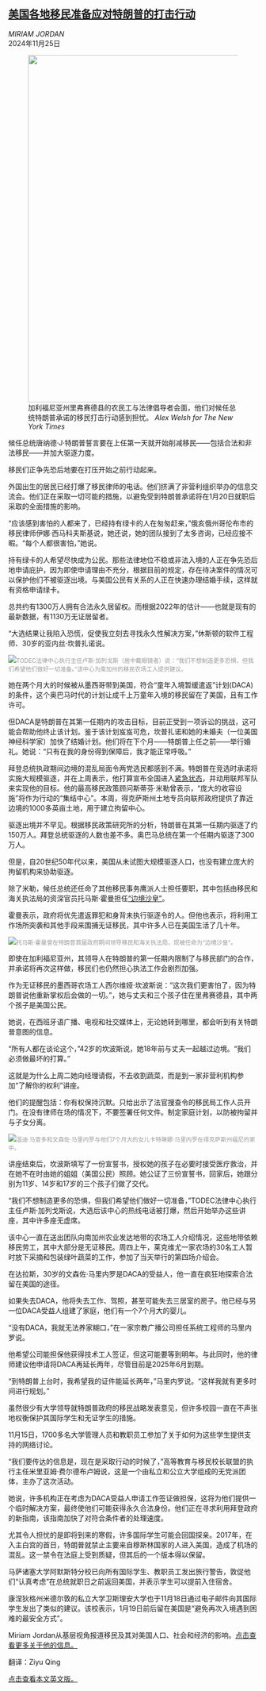 <!--1732514822000-->
[美国各地移民准备应对特朗普的打击行动](https://cn.nytimes.com/usa/20241125/trump-immigrants-deportations/)
------

<address>MIRIAM JORDAN</address><time pudate="2024-11-25 01:46:33" datetime="2024-11-25 01:46:33">2024年11月25日</time><figure><img src="https://images.weserv.nl/?url=static01.nyt.com/images/2024/11/22/multimedia/00nat-immig-rush-jltb/00nat-immig-rush-jltb-master1050.jpg" width="1050" height="700"><figcaption>加利福尼亚州里弗赛德县的农民工与法律倡导者会面，他们对候任总统特朗普承诺的移民打击行动感到担忧。 <cite>Alex Welsh for The New York Times</cite></figcaption></figure><section><p>候任总统唐纳德·J·特朗普誓言要在上任第一天就开始削减移民——包括合法和非法移民——并加大驱逐力度。</p><p>移民们正争先恐后地要在打压开始之前行动起来。</p><p>外国出生的居民已经打爆了移民律师的电话。他们挤满了非营利组织举办的信息交流会。他们正在采取一切可能的措施，以避免受到特朗普承诺将在1月20日就职后采取的全面措施的影响。</p><p>“应该感到害怕的人都来了，已经持有绿卡的人在匆匆赶来，”俄亥俄州哥伦布市的移民律师伊娜·西马科夫斯基说，她还说，她的团队接到了太多咨询，已经应接不暇。“每个人都很害怕，”她说。</p><p>持有绿卡的人希望尽快成为公民。那些法律地位不稳或非法入境的人正在争先恐后地申请庇护，因为即使申请理由不充分，根据目前的规定，存在待决案件的情况可以保护他们不被驱逐出境。与美国公民有关系的人正在快速办理结婚手续，这样就有资格申请绿卡。</p><p>总共约有1300万人拥有合法永久居留权。而根据2022年的估计——也就是现有的最新数据，有1130万无证居留者。</p><p>“大选结果让我陷入恐慌，促使我立刻去寻找永久性解决方案，”休斯顿的软件工程师、30岁的亚内丝·坎普扎诺说。</p><p><img src="https://images.weserv.nl/?url=static01.nyt.com/images/2024/11/22/multimedia/00nat-immig-rush-02-zvgk/00nat-immig-rush-02-zvgk-master1050.jpg"><small style="color: #999;">TODEC法律中心执行主任卢斯·加列戈斯（居中戴眼镜者）说：“我们不想制造更多恐惧，但我们希望他们做好一切准备。”该中心为南加州的移民农场工人提供建议。</small></p><p>她在两个月大的时候被从墨西哥带到美国，符合“童年入境暂缓遣返”计划(DACA)的条件，这个奥巴马时代的计划让成千上万童年入境的移民留在了美国，且有工作许可。</p><p>但DACA是特朗普在其第一任期内的攻击目标，目前正受到一项诉讼的挑战，这可能会帮助他终止该计划。鉴于该计划岌岌可危，坎普扎诺和她的未婚夫（一位美国神经科学家）加快了结婚计划。他们将在下个月——特朗普上任之前——举行婚礼。她说：“只有在我的身份得到保障后，我才能正常呼吸。”</p><p>拜登总统执政期间边境的混乱局面令两党选民都感到不满。特朗普在竞选时承诺将实施大规模驱逐，并在上周表示，他打算宣布全国进入<a href="https://www.nytimes.com/2024/11/18/us/politics/trump-military-mass-deportation.html">紧急状态</a>，并动用联邦军队来实现他的目标。他的最高移民政策顾问斯蒂芬·米勒曾表示，“庞大的收容设施”将作为行动的“集结中心”。本周，得克萨斯州土地专员向联邦政府提供了靠近边境的1000多英亩土地，用于建立拘留中心。</p><p>驱逐出境并不罕见。根据移民政策研究所的分析，特朗普在其第一任期内驱逐了约150万人。拜登总统驱逐的人数也差不多。奥巴马总统在第一个任期内驱逐了300万人。</p><p>但是，自20世纪50年代以来，美国从未试图大规模驱逐人口，也没有建立庞大的拘留机构来协助驱逐。</p><p>除了米勒，候任总统还任命了其他移民事务鹰派人士担任要职，其中包括由移民和海关执法局的资深官员托马斯·霍曼担任<a href="https://www.nytimes.com/2024/11/11/us/politics/trump-homan-immigration-border.html">“边境沙皇”</a>。</p><p>霍曼表示，政府将优先遣返罪犯和身背未执行驱逐令的人。但他也表示，将利用工作场所突袭和其他手段来围捕无证移民，其中许多人已在美国生活了几十年。</p><p><img src="https://images.weserv.nl/?url=static01.nyt.com/images/2024/11/22/multimedia/00nat-immig-rush-01-zvgk/00nat-immig-rush-01-zvgk-master1050.jpg"><small style="color: #999;">托马斯·霍曼曾在特朗普首届政府期间领导移民和海关执法局，现被任命为“边境沙皇”。</small></p><p>即使在加利福尼亚州，其领导人在特朗普的第一任期内限制了与移民部门的合作，并承诺将再次这样做，移民们也仍然担心执法工作会剧烈加强。</p><p>作为无证移民的墨西哥农场工人西尔维娅·坎波斯说：“这次我们更害怕了，因为特朗普说他重新掌权后会做的一切。”，她与丈夫和三个孩子住在里弗赛德县，其中两个孩子是美国公民。</p><p>她说，在西班牙语广播、电视和社交媒体上，无论她转到哪里，都会听到有关特朗普意图的信息。</p><p>“所有人都在谈论这个，”42岁的坎波斯说，她18年前与丈夫一起越过边境。“我们必须做最坏的打算。”</p><p>这就是为什么上周二她向经理请假，不去收割蔬菜，而是到一家非营利机构参加“了解你的权利”讲座。</p><p>他们的提醒包括：你有权保持沉默。只给出示了法官搜查令的移民局工作人员开门。在没有律师在场的情况下，不要签署任何文件。制定家庭计划，以防被拘留并与子女分离。</p><p><img src="https://images.weserv.nl/?url=static01.nyt.com/images/2024/11/22/multimedia/00nat-immig-rush-02-vcqp/00nat-immig-rush-02-vcqp-master1050.jpg"><small style="color: #999;">温迪·马查多和文森佐·马里内罗与他们7个月大的女儿卡特琳娜·马里内罗在得克萨斯州福尼的家中。</small></p><p>讲座结束后，坎波斯填写了一份宣誓书，授权她的孩子在必要时接受医疗救治，并在她不在时由她的姐姐（美国公民）照顾。她公证了三份宣誓书，回家后，她跟分别为11岁、14岁和17岁的三个孩子们做了交代。</p><p>“我们不想制造更多的恐惧，但我们希望他们做好一切准备，”TODEC法律中心执行主任卢斯·加列戈斯说，大选后该中心的热线电话被打爆，然后开始举办这些讲座，其中许多座无虚席。</p><p>该中心一直在送出团队向南加州农业发达地带的农场工人介绍情况，这些地带依赖移民劳工，其中大部分是无证移民。周四上午，莱克维尤一家农场的30名工人暂时放下采摘和包装绿叶蔬菜的工作，参加了当天举行的第四场介绍会。</p><p>在达拉斯，30岁的文森佐·马里内罗是DACA的受益人，他一直在疯狂地探索合法留在美国的途径。</p><p>如果失去DACA，他将失去工作、驾照，甚至可能失去三居室的房子。他已经与另一位DACA受益人组建了家庭，他们有一个7个月大的婴儿。</p><p>“没有DACA，我就无法养家糊口，”在一家宗教广播公司担任系统工程师的马里内罗说。</p><p>他希望公司能担保他获得技术工人签证，但这可能要等到明年。与此同时，他的律师建议他申请将DACA再延长两年，尽管目前是2025年6月到期。</p><p>“到特朗普上台时，我希望我的证件能延长两年，”马里内罗说。“这样我就有更多时间进行规划。”</p><p>虽然很少有大学领导就特朗普政府的移民战略发表意见，但许多校园一直在不声张地权衡保护其国际学生和无证学生的措施。</p><p>11月15日，1700多名大学管理人员和教职员工参加了关于如何为这些学生提供支持的网络讨论。</p><p>“我们要传达的信息是，现在是采取行动的时候了，”高等教育与移民校长联盟的执行主任米里亚姆·费尔德布卢姆说，这是一个由私立和公立大学组成的无党派团体，主办了这次活动。</p><p>她说，许多机构正在考虑为DACA受益人申请工作签证做担保，这将为他们提供一个临时解决方案，最终使他们可能获得永久合法身份。他们正在寻求利用拜登政府的新指南，该指南加快了对符合条件者的处理速度。</p><p>尤其令人担忧的是即将到来的寒假，许多国际学生可能会回国探亲。2017年，在入主白宫的首日，特朗普就禁止主要来自穆斯林国家的人进入美国，造成了机场的混乱。这一禁令在法庭上受到质疑，但其后的一个版本得以保留。</p><p>马萨诸塞大学阿默斯特分校已向所有国际学生、教职员工发出旅行警告，敦促他们“认真考虑”在总统就职日之前返回美国，并表示学生可以提前入住宿舍。</p><p>康涅狄格州米德尔敦的私立大学卫斯理安大学也于11月18日通过电子邮件向其国际学生发出了类似的建议。该校表示，1月19日前后留在美国是“避免再次入境遇到困难的最安全方式”。</p></section><footer><p>Miriam Jordan从基层视角报道移民及其对美国人口、社会和经济的影响。<a rel="nofollow" target="_blank" href="https://www.nytimes.com/by/miriam-jordan">点击查看更多关于他的信息。</a></p><p>翻译：Ziyu Qing</p><p><a rel="nofollow" target="_blank" href="https://www.nytimes.com/2024/11/24/us/trump-immigrants-deportations.html">点击查看本文英文版。</a></p></footer>

